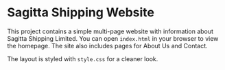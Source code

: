 # Sagitta Shipping Website

This project contains a simple multi-page website with information about Sagitta Shipping Limited. You can open `index.html` in your browser to view the homepage. The site also includes pages for About Us and Contact.

The layout is styled with `style.css` for a cleaner look.
